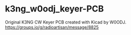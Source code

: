 # k3ng_w0odj_keyer-PCB

Original K3NG CW Keyer PCB created with Kicad by W0ODJ. https://groups.io/g/radioartisan/message/8825